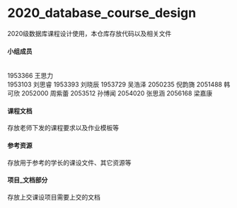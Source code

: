 # 2020_database_course_design
2020级数据库课程设计使用，本仓库存放代码以及相关文件

#### 小组成员
<br>1953366	王思力<br/>
1953103	刘思睿
1953393	刘晓辰
1953729	吴浩泽
2050235	倪韵旖
2051488	韩可欣
2052000	周紫蕾
2053512	孙博闻
2054020	张思涵
2056168	梁嘉康

#### 课程文档
存放老师下发的课程要求以及作业模板等

#### 参考资源
存放用于参考的学长的课设文件、其它资源等

#### 项目_文档部分
存放上交课设项目需要上交的文档
